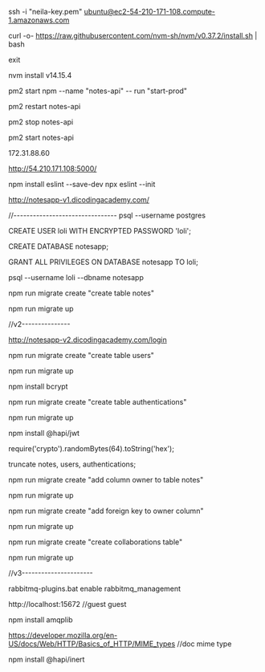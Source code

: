 ssh -i "neila-key.pem" ubuntu@ec2-54-210-171-108.compute-1.amazonaws.com

curl -o- https://raw.githubusercontent.com/nvm-sh/nvm/v0.37.2/install.sh | bash

exit

nvm install v14.15.4

pm2 start npm --name "notes-api" -- run "start-prod" 

pm2 restart notes-api

pm2 stop notes-api

pm2 start notes-api

172.31.88.60

http://54.210.171.108:5000/



npm install eslint --save-dev
npx eslint --init

http://notesapp-v1.dicodingacademy.com/

//--------------------------------
psql --username postgres

CREATE USER loli WITH ENCRYPTED PASSWORD 'loli';

CREATE DATABASE notesapp;

GRANT ALL PRIVILEGES ON DATABASE notesapp TO loli;

psql --username loli --dbname notesapp

npm run migrate create "create table notes"

npm run migrate up


//v2---------------

http://notesapp-v2.dicodingacademy.com/login

npm run migrate create "create table users"

npm run migrate up

npm install bcrypt

npm run migrate create "create table authentications"

npm run migrate up

npm install @hapi/jwt

require('crypto').randomBytes(64).toString('hex');

truncate notes, users, authentications;

npm run migrate create "add column owner to table notes"

npm run migrate up

npm run migrate create "add foreign key to owner column"

npm run migrate up

npm run migrate create "create collaborations table"

npm run migrate up

//v3----------------------

rabbitmq-plugins.bat enable rabbitmq_management

http://localhost:15672   //guest guest

npm install amqplib

https://developer.mozilla.org/en-US/docs/Web/HTTP/Basics_of_HTTP/MIME_types  //doc mime type

npm install @hapi/inert